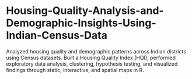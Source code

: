 # Housing-Quality-Analysis-and-Demographic-Insights-Using-Indian-Census-Data
Analyzed housing quality and demographic patterns across Indian districts using Census datasets. Built a Housing Quality Index (HQI), performed exploratory data analysis, clustering, hypothesis testing, and visualized findings through static, interactive, and spatial maps in R.
